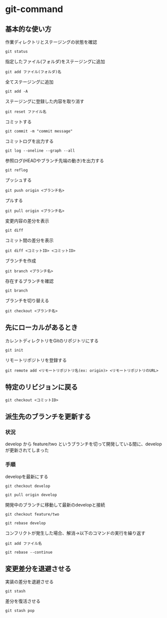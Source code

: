 # git-command

## 基本的な使い方

作業ディレクトリとステージングの状態を確認
```
git status
```
指定したファイル(フォルダ)をステージングに追加
```
git add ファイル(フォルダ)名
```
全てステージングに追加
```
git add -A
```
ステージングに登録した内容を取り消す
```
git reset ファイル名
```
コミットする
```
git commit -m "commit message"
```
コミットログを出力する
```
git log --oneline --graph --all
```
参照ログ(HEADやブランチ先端の動き)を出力する
```
git reflog
```
プッシュする
```
git push origin <ブランチ名>
```
プルする
```
git pull origin <ブランチ名>
```
変更内容の差分を表示
```
git diff
```
コミット間の差分を表示
```
git diff <コミットID> <コミットID>
```
ブランチを作成
```
git branch <ブランチ名>
```
存在するブランチを確認
```
git branch
```
ブランチを切り替える
```
git checkout <ブランチ名>
```

## 先にローカルがあるとき

カレントディレクトリをGitのリポジトリにする
```
git init
```
リモートリポジトリを登録する
```
git remote add <リモートリポジトリ名(ex: origin)> <リモートリポジトリのURL>
```

## 特定のリビジョンに戻る

```
git checkout <コミットID>
```

## 派生先のブランチを更新する
### 状況
develop から feature/two というブランチを切って開発している間に、develop が更新されてしまった

### 手順
developを最新にする
```
git checkout develop
```
```
git pull origin develop
```
開発中のブランチに移動して最新のdevelopと接続
```
git checkout feature/two
```
```
git rebase develop
```
コンフリクトが発生した場合、解消→以下のコマンドの実行を繰り返す
```
git add ファイル名
```
```
git rebase --continue
```

## 変更差分を退避させる
実装の差分を退避させる
```
git stash
```
差分を復活させる
```
git stash pop
```
